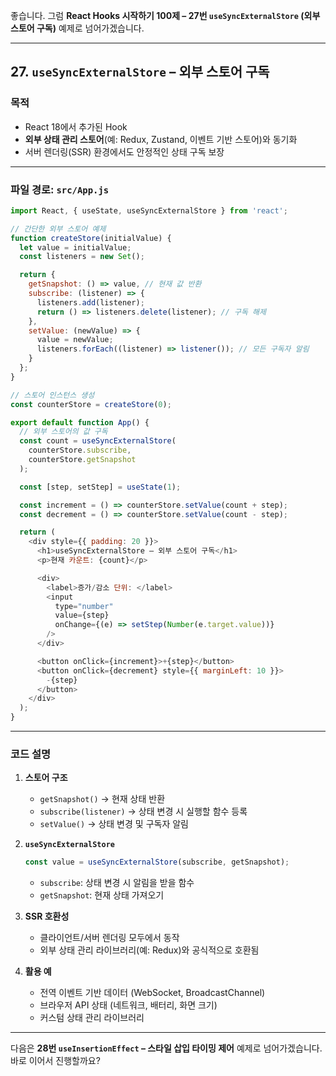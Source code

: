 좋습니다.
그럼 **React Hooks 시작하기 100제 – 27번 `useSyncExternalStore` (외부 스토어 구독)** 예제로 넘어가겠습니다.

---

## 27. `useSyncExternalStore` – 외부 스토어 구독

### 목적

* React 18에서 추가된 Hook
* **외부 상태 관리 스토어**(예: Redux, Zustand, 이벤트 기반 스토어)와 동기화
* 서버 렌더링(SSR) 환경에서도 안정적인 상태 구독 보장

---

### 파일 경로: `src/App.js`

```javascript
import React, { useState, useSyncExternalStore } from 'react';

// 간단한 외부 스토어 예제
function createStore(initialValue) {
  let value = initialValue;
  const listeners = new Set();

  return {
    getSnapshot: () => value, // 현재 값 반환
    subscribe: (listener) => {
      listeners.add(listener);
      return () => listeners.delete(listener); // 구독 해제
    },
    setValue: (newValue) => {
      value = newValue;
      listeners.forEach((listener) => listener()); // 모든 구독자 알림
    }
  };
}

// 스토어 인스턴스 생성
const counterStore = createStore(0);

export default function App() {
  // 외부 스토어의 값 구독
  const count = useSyncExternalStore(
    counterStore.subscribe,
    counterStore.getSnapshot
  );

  const [step, setStep] = useState(1);

  const increment = () => counterStore.setValue(count + step);
  const decrement = () => counterStore.setValue(count - step);

  return (
    <div style={{ padding: 20 }}>
      <h1>useSyncExternalStore – 외부 스토어 구독</h1>
      <p>현재 카운트: {count}</p>

      <div>
        <label>증가/감소 단위: </label>
        <input
          type="number"
          value={step}
          onChange={(e) => setStep(Number(e.target.value))}
        />
      </div>

      <button onClick={increment}>+{step}</button>
      <button onClick={decrement} style={{ marginLeft: 10 }}>
        -{step}
      </button>
    </div>
  );
}
```

---

### 코드 설명

1. **스토어 구조**

   * `getSnapshot()` → 현재 상태 반환
   * `subscribe(listener)` → 상태 변경 시 실행할 함수 등록
   * `setValue()` → 상태 변경 및 구독자 알림

2. **`useSyncExternalStore`**

   ```javascript
   const value = useSyncExternalStore(subscribe, getSnapshot);
   ```

   * `subscribe`: 상태 변경 시 알림을 받을 함수
   * `getSnapshot`: 현재 상태 가져오기

3. **SSR 호환성**

   * 클라이언트/서버 렌더링 모두에서 동작
   * 외부 상태 관리 라이브러리(예: Redux)와 공식적으로 호환됨

4. **활용 예**

   * 전역 이벤트 기반 데이터 (WebSocket, BroadcastChannel)
   * 브라우저 API 상태 (네트워크, 배터리, 화면 크기)
   * 커스텀 상태 관리 라이브러리

---

다음은 **28번 `useInsertionEffect` – 스타일 삽입 타이밍 제어** 예제로 넘어가겠습니다.
바로 이어서 진행할까요?
